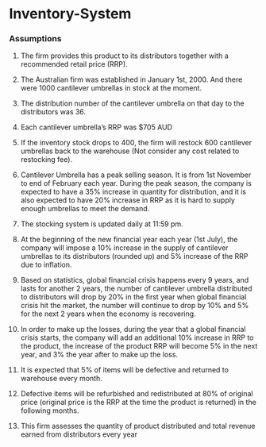 # Inventory-System

### Assumptions
1. The firm provides this product to its distributors together with a recommended retail price (RRP).

3. The Australian firm was established in January 1st, 2000. And there were 1000 cantilever umbrellas in stock at the moment.
4. The distribution number of the cantilever umbrella on that day to the distributors was 36.
5. Each cantilever umbrella’s RRP was $705 AUD
6. If the inventory stock drops to 400, the firm will restock 600 cantilever umbrellas back to the warehouse (Not consider any cost related to restocking fee).
7. Cantilever Umbrella has a peak selling season. It is from 1st November to end of February each year. During the peak season, the company is expected to have a 35% increase in quantity for distribution, and it is also expected to have 20% increase in RRP  as it is hard to supply enough umbrellas to meet the demand.
8. The stocking system is updated daily at 11:59 pm.
9. At the beginning of the new financial year each year (1st July), the company will impose a 10% increase in the supply of cantilever umbrellas to its distributors (rounded up) and 5% increase of the RRP due to inflation.
10. Based on statistics, global financial crisis happens every 9 years, and lasts for another 2 years, the number of cantilever umbrella distributed to distributors will drop by 20% in the first year when global financial crisis hit the market, the number will continue to drop by 10% and 5% for the next 2 years when the economy is recovering.
11. In order to make up the losses, during the year that a global financial crisis starts, the company will add an additional 10% increase in RRP to the product, the increase of the product RRP will become 5% in the next year, and 3% the year after to make up the loss. 
12. It is expected that 5% of items will be defective and returned to warehouse every month. 
13. Defective items will be refurbished and redistributed at 80% of original price (original price is the RRP at the time the product is returned) in the following months.
14. This firm assesses the quantity of product distributed and total revenue earned from distributors every year
